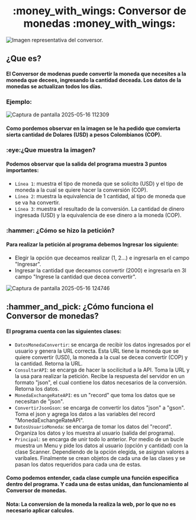 <h1 align="center">:money_with_wings: Conversor de monedas :money_with_wings:</h1>

![Imagen representativa del conversor.](https://github.com/user-attachments/assets/b2214ddd-11af-41fc-839d-204f40aaeb93) 

<h2>¿Que es?</h2>
<h4>El Conversor de modenas puede convertir la moneda que necesites a la moneda que decees, ingresando la cantidad deceada. Los datos de la monedas se actualizan todos los días.</h4>
<h3>Ejemplo:</h3>

![Captura de pantalla 2025-05-16 112309](https://github.com/user-attachments/assets/5046fc29-3e03-486d-8643-e363201ee3a4)

<h4>Como pordemos observar en la imagen se le ha pedido que convierta sierta cantidad de Dolares (USD) a pesos Colombianos (COP).</h4>
<h3>:eye:¿Que muestra la imagen?</h3>
<h4>Podemos observar que la salida del programa muestra 3 puntos importantes:</h4>

- `Línea 1`: muestra el tipo de moneda que se solicito (USD) y el tipo de moneda a la cual se quiere hacer la conversión (COP).
- `Línea 2`: muestra la equivalencia de 1 cantidad, al tipo de moneda que se va ha convertir.  
- `Línea 3`: muestra el resultado de la conversión. La cantidad de dinero ingresada (USD) y la equivalencia de ese dinero a la moneda (COP).

<h3>:hammer: ¿Cómo se hizo la petición?</h3>
<h4>Para realizar la petición al programa debemos Ingresar los siguiente:</h4>

- Elegir la opción que deceamos realizar (1, 2...) e ingresarla en el campo "Ingresar".
- Ingresar la cantidad que deceamos convertir (2000) e ingresarla en 3l campo "Ingrese la cantidad que decea convertir".

![Captura de pantalla 2025-05-16 124746](https://github.com/user-attachments/assets/2663b663-d519-4c66-93ea-f384254130cb)

<h2>:hammer_and_pick: ¿Cómo funciona el Conversor de monedas?</h2>
<h4>El programa cuenta con las siguientes clases:</h4>

- `DatosMonedaConvertir`: se encarga de recibir los datos ingresados por el usuario y genera la URL correcta. Esta URL tiene la moneda que se quiere convertir (USD), la moneda a la cual se decea convertir (COP) y la cantidad. Retorna la URL.
- `ConsultarAPI`: se encarga de hacer la socilicitud a la API. Toma la URL y la usa para realizar la petición. Recibe la respuesta del servidor en un formato "json", el cual contiene los datos necesarios de la conversión. Retorna los datos.
- `MonedaExchangeRateAPI`: es un "record" que toma los datos que se necesitan de "json".
- `ConvertirJsonGson`: se encarga de convertir los datos "json" a "gson". Toma el json y agrega los datos a las variables del record "MonedaExchangeRateAPI".
- `DatosUsuarioMoneda`: se encarga de tomar los datos del "record". Organiza los datos y los muestra al usuario (salida del programa).
- `Principal`: se encarga de unir todo lo anterior. Por medio de un bucle muestra un Menu y pide los datos al usuario (opción y cantidad) con la clase Scanner. Dependiendo de la opción elegida, se asignan valores a varibales. Finalmente se crean objetos de cada una de las clases y se pasan los datos requeridos para cada una de estas.

<h4>Como podemos entender, cada clase cumple una función especifica dentro del programa. Y cada una de estas unidas, dan funcionamiento al Conversor de monedas.</h4>
<h4>Nota: La conversion de la moneda la realiza la web, por lo que no es necesario aplicar calculos.</h4>

